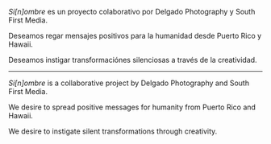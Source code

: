 <em>Si[n]ombre</em> es un proyecto colaborativo por Delgado Photography y South First Media.

Deseamos regar mensajes positivos para la humanidad desde Puerto Rico y Hawaii.

Deseamos instigar transformaciónes silenciosas a través de la creatividad.

---

<em>Si[n]ombre</em> is a collaborative project by Delgado Photography and South First Media.

We desire to spread positive messages for humanity from Puerto Rico and Hawaii.

We desire to instigate silent transformations through creativity. 
